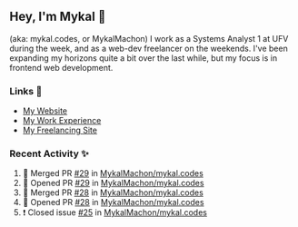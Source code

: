 ## Hey, I'm Mykal 👋 
(aka: mykal.codes, or MykalMachon) I work as a Systems Analyst 1 at UFV during the week, and as a web-dev freelancer on the weekends. I've been expanding my horizons quite a bit over the last while, but my focus is in frontend web development.  

### Links 🚀

- [My Website](https://mykal.codes)
- [My Work Experience](https://timeline.mykal.codes)
- [My Freelancing Site](https://tinybox.dev)

### Recent Activity ✨

<!--START_SECTION:activity-->
1. 🎉 Merged PR [#29](https://github.com/MykalMachon/mykal.codes/pull/29) in [MykalMachon/mykal.codes](https://github.com/MykalMachon/mykal.codes)
2. 💪 Opened PR [#29](https://github.com/MykalMachon/mykal.codes/pull/29) in [MykalMachon/mykal.codes](https://github.com/MykalMachon/mykal.codes)
3. 🎉 Merged PR [#28](https://github.com/MykalMachon/mykal.codes/pull/28) in [MykalMachon/mykal.codes](https://github.com/MykalMachon/mykal.codes)
4. 💪 Opened PR [#28](https://github.com/MykalMachon/mykal.codes/pull/28) in [MykalMachon/mykal.codes](https://github.com/MykalMachon/mykal.codes)
5. ❗️ Closed issue [#25](https://github.com/MykalMachon/mykal.codes/issues/25) in [MykalMachon/mykal.codes](https://github.com/MykalMachon/mykal.codes)
<!--END_SECTION:activity-->
